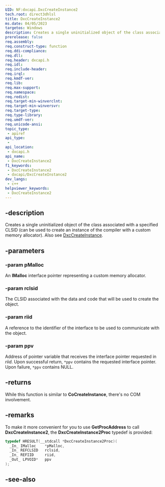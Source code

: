 ```yaml
---
UID: NF:dxcapi.DxcCreateInstance2
tech.root: direct3dhlsl
title: DxcCreateInstance2
ms.date: 04/05/2023
targetos: Windows
description: Creates a single uninitialized object of the class associated with a specified CLSID (can be used to create an instance of the compiler with a custom memory allocator).
prerelease: false
req.assembly: 
req.construct-type: function
req.ddi-compliance: 
req.dll: 
req.header: dxcapi.h
req.idl: 
req.include-header: 
req.irql: 
req.kmdf-ver: 
req.lib: 
req.max-support: 
req.namespace: 
req.redist: 
req.target-min-winverclnt: 
req.target-min-winversvr: 
req.target-type: 
req.type-library: 
req.umdf-ver: 
req.unicode-ansi: 
topic_type:
 - apiref
api_type:
 - 
api_location:
 - dxcapi.h
api_name:
 - DxcCreateInstance2
f1_keywords:
 - DxcCreateInstance2
 - dxcapi/DxcCreateInstance2
dev_langs:
 - c++
helpviewer_keywords:
 - DxcCreateInstance2
---
```


## -description

Creates a single uninitialized object of the class associated with a specified CLSID (can be used to create an instance of the compiler with a custom memory allocator). Also see [DxcCreateInstance](./nf-dxcapi-dxccreateinstance).

## -parameters

### -param pMalloc

An **IMalloc** interface pointer representing a custom memory allocator.

### -param rclsid

The CLSID associated with the data and code that will be used to create the object.

### -param riid

A reference to the identifier of the interface to be used to communicate with the object.

### -param ppv

Address of pointer variable that receives the interface pointer requested in *riid*. Upon successful return, `*ppv` contains the requested interface pointer. Upon failure, `*ppv` contains NULL.

## -returns

While this function is similar to **CoCreateInstance**, there's no COM involvement.

## -remarks

To make it more convenient for you to use **GetProcAddress** to call **DxcCreateInstance2**, the **DxcCreateInstance2Proc** typedef is provided:

```cpp
typedef HRESULT(__stdcall *DxcCreateInstance2Proc)(
  _In_ IMalloc    *pMalloc,
  _In_ REFCLSID   rclsid,
  _In_ REFIID     riid,
  _Out_ LPVOID*   ppv
);
```

## -see-also